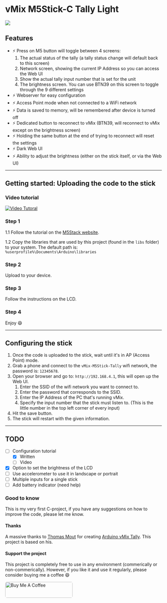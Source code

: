# vMix M5Stick-C Tally Light

![](working-example.gif)

## Features
* ⚡  Press on M5 button will toggle between 4 screens:
	1. The actual status of the tally (a tally status change will default back to this screen)
	2. Network screen, showing the current IP Address so you can access the Web UI
	3. Show the actual tally input number that is set for the unit
	4. The brightness screen. You can use BTN39 on this screen to toggle through the 9 different settings
* ⚡  Webserver for easy configuration
* ⚡  Access Point mode when not connected to a WiFi network
* ⚡  Data is saved to memory, will be remembered after device is turned off
* ⚡  Dedicated button to reconnect to vMix (BTN39, will reconnect to vMix except on the brightness screen)
* ⚡  Holding the same button at the end of trying to reconnect will reset the settings
* ⚡  Dark Web UI
* ⚡  Ability to adjust the brightness (either on the stick itself, or via the Web UI)

---
## Getting started: Uploading the code to the stick

### Video tutorial
[![Video Tutoral](http://img.youtube.com/vi/uB_OkMGLoto/0.jpg)](http://www.youtube.com/watch?v=uB_OkMGLoto "How to update the firmware of the M5Stick C to the Tally Light project")

### Step 1
1.1  Follow the tutorial on the [M5Stack website](https://docs.m5stack.com/#/en/arduino/arduino_development).

1.2  Copy the libraries that are used by this project (found in the `libs` folder) to your system. The default path is: `%userprofile%\Documents\Arduino\libraries`

### Step 2
Upload to your device.

### Step 3
Follow the instructions on the LCD.

### Step 4
Enjoy 😄

---
## Configuring the stick
1. Once the code is uploaded to the stick, wait until it's in AP (Access Point) mode.
2. Grab a phone and connect to the `vMix-M5Stick-Tally` wifi network, the password is: `12345678`.
3. Open your browser and go to: `http://192.168.4.1`, this will open up the Web UI.
	1. Enter the SSID of the wifi network you want to connect to.
	2. Enter the password that corresponds to the SSID.
	3. Enter the IP Address of the PC that's running vMix.
	4. Specify the input number that the stick must listen to. (This is the little number in the top left corner of every input)
4. Hit the save button.
5. The stick will restart with the given information.

---
## TODO
* [ ]  Configuration tutorial
	* [x] Written
	* [ ] Video
* [x]  Option to set the brightness of the LCD
* [ ]  Use accelerometer to use it in landscape or portrait
* [ ]  Multiple inputs for a single stick
* [ ]  Add battery indicator (need help)

### Good to know
This is my very first C-project, if you have any suggestions on how to improve the code, please let me know.

#### Thanks
A massive thanks to [Thomas Mout](https://github.com/ThomasMout) for creating [Arduino vMix Tally](https://github.com/ThomasMout/Arduino-vMix-tally). This project is based on his.

#### Support the project
This project is completely free to use in any environment (commerically or non-commerically). However, if you like it and use it regularly, please consider buying me a coffee 😄

<a href="https://www.buymeacoffee.com/guidovisser" target="_blank"><img src="https://cdn.buymeacoffee.com/buttons/default-orange.png" width="217" height="51" alt="Buy Me A Coffee" style="border-radius: 5px" ></a>
